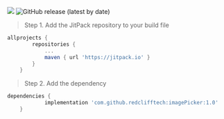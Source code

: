 [![](https://jitpack.io/v/redclifftech/imagePicker.svg)](https://jitpack.io/#redclifftech/imagePicker)
![GitHub release (latest by date)](https://img.shields.io/github/v/release/redclifftech/imagePicker)

> Step 1. Add the JitPack repository to your build file

```gradle
allprojects {
		repositories {
			...
			maven { url 'https://jitpack.io' }
		}
	}
  ```
  
  > Step 2. Add the dependency


```gradle
dependencies {
	        implementation 'com.github.redclifftech:imagePicker:1.0'
	}
  ```

